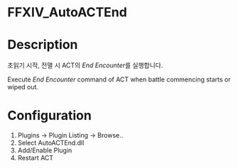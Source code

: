 # FFXIV_AutoACTEnd
<h1><b>Description</b></h1>

초읽기 시작, 전멸 시 ACT의 <i>End Encounter</i>를 실행합니다.

Execute <i>End Encounter</i> command of ACT when battle commencing starts or wiped out.

<h1><b>Configuration</b></h1>

1. Plugins -> Plugin Listing -> Browse..
2. Select AutoACTEnd.dll
3. Add/Enable Plugin
3. Restart ACT
